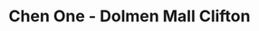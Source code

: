 ---
title: "Chen One - Dolmen Mall Clifton"
url: /karachi/chen-one-dolmen-mall-clifton/
shop: interior decoration
---